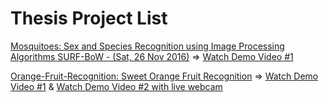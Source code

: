 # Thesis Project List

[Mosquitoes: Sex and Species Recognition using Image Processing Algorithms SURF-BoW - (Sat, 26 Nov 2016)](https://github.com/jimmyromanticdevil/thesis-projects/tree/master/mosquitoes-recognition) => [Watch Demo Video #1](https://www.youtube.com/watch?v=KBlP_ASRg0k&t=1s)

[Orange-Fruit-Recognition: Sweet Orange Fruit Recognition](https://github.com/jimmyromanticdevil/thesis-projects/tree/master/orange-fruit-recognition) =>
[Watch Demo Video #1](https://www.youtube.com/watch?v=kQd2jxF7P4Y) & 
[Watch Demo Video #2 with live webcam](https://www.youtube.com/watch?v=xgm9-SPrNyE)  


